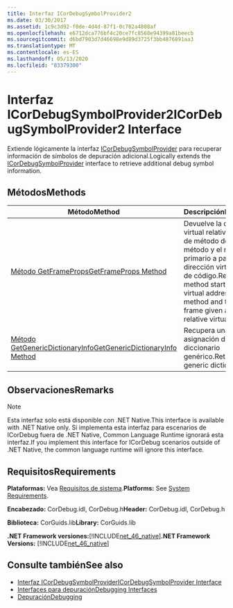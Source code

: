 ```yaml
---
title: Interfaz ICorDebugSymbolProvider2
ms.date: 03/30/2017
ms.assetid: 1c9c3d92-f0de-4d4d-87f1-0c702a4808af
ms.openlocfilehash: e6712dca776bf4c20ce7fc8568e94399a81beecb
ms.sourcegitcommit: d6bd7903d7d46698e9d89d3725f3bb4876891aa3
ms.translationtype: MT
ms.contentlocale: es-ES
ms.lasthandoff: 05/13/2020
ms.locfileid: "83379300"
---
```

# <a name="icordebugsymbolprovider2-interface"></a><span data-ttu-id="0d8bf-102">Interfaz ICorDebugSymbolProvider2</span><span class="sxs-lookup"><span data-stu-id="0d8bf-102">ICorDebugSymbolProvider2 Interface</span></span>
<span data-ttu-id="0d8bf-103">Extiende lógicamente la interfaz [ICorDebugSymbolProvider](icordebugsymbolprovider-interface.md) para recuperar información de símbolos de depuración adicional.</span><span class="sxs-lookup"><span data-stu-id="0d8bf-103">Logically extends the [ICorDebugSymbolProvider](icordebugsymbolprovider-interface.md) interface to retrieve additional debug symbol information.</span></span>  
  
## <a name="methods"></a><span data-ttu-id="0d8bf-104">Métodos</span><span class="sxs-lookup"><span data-stu-id="0d8bf-104">Methods</span></span>  
  
|<span data-ttu-id="0d8bf-105">Método</span><span class="sxs-lookup"><span data-stu-id="0d8bf-105">Method</span></span>|<span data-ttu-id="0d8bf-106">Descripción</span><span class="sxs-lookup"><span data-stu-id="0d8bf-106">Description</span></span>|  
|------------|-----------------|  
|[<span data-ttu-id="0d8bf-107">Método GetFrameProps</span><span class="sxs-lookup"><span data-stu-id="0d8bf-107">GetFrameProps Method</span></span>](icordebugsymbolprovider2-getframeprops-method.md)|<span data-ttu-id="0d8bf-108">Devuelve la dirección virtual relativa de inicio de método de un método y el marco primario a partir de una dirección virtual relativa de código.</span><span class="sxs-lookup"><span data-stu-id="0d8bf-108">Returns the method starting relative virtual address of a method and the parent frame given a code relative virtual address.</span></span>|  
|[<span data-ttu-id="0d8bf-109">Método GetGenericDictionaryInfo</span><span class="sxs-lookup"><span data-stu-id="0d8bf-109">GetGenericDictionaryInfo Method</span></span>](icordebugsymbolprovider2-getgenericdictionaryinfo-method.md)|<span data-ttu-id="0d8bf-110">Recupera una asignación de diccionario genérico.</span><span class="sxs-lookup"><span data-stu-id="0d8bf-110">Retrieves a generic dictionary map.</span></span>|  
  
## <a name="remarks"></a><span data-ttu-id="0d8bf-111">Observaciones</span><span class="sxs-lookup"><span data-stu-id="0d8bf-111">Remarks</span></span>  
  
> [!NOTE]
> <span data-ttu-id="0d8bf-112">Esta interfaz solo está disponible con .NET Native.</span><span class="sxs-lookup"><span data-stu-id="0d8bf-112">This interface is available with .NET Native only.</span></span> <span data-ttu-id="0d8bf-113">Si implementa esta interfaz para escenarios de ICorDebug fuera de .NET Native, Common Language Runtime ignorará esta interfaz.</span><span class="sxs-lookup"><span data-stu-id="0d8bf-113">If you implement this interface for ICorDebug scenarios outside of .NET Native, the common language runtime will ignore this interface.</span></span>  
  
## <a name="requirements"></a><span data-ttu-id="0d8bf-114">Requisitos</span><span class="sxs-lookup"><span data-stu-id="0d8bf-114">Requirements</span></span>  
 <span data-ttu-id="0d8bf-115">**Plataformas:** Vea [Requisitos de sistema](../../get-started/system-requirements.md).</span><span class="sxs-lookup"><span data-stu-id="0d8bf-115">**Platforms:** See [System Requirements](../../get-started/system-requirements.md).</span></span>  
  
 <span data-ttu-id="0d8bf-116">**Encabezado:** CorDebug.idl, CorDebug.h</span><span class="sxs-lookup"><span data-stu-id="0d8bf-116">**Header:** CorDebug.idl, CorDebug.h</span></span>  
  
 <span data-ttu-id="0d8bf-117">**Biblioteca:** CorGuids.lib</span><span class="sxs-lookup"><span data-stu-id="0d8bf-117">**Library:** CorGuids.lib</span></span>  
  
 <span data-ttu-id="0d8bf-118">**.NET Framework versiones:**[!INCLUDE[net_46_native](../../../../includes/net-46-native-md.md)]</span><span class="sxs-lookup"><span data-stu-id="0d8bf-118">**.NET Framework Versions:** [!INCLUDE[net_46_native](../../../../includes/net-46-native-md.md)]</span></span>  
  
## <a name="see-also"></a><span data-ttu-id="0d8bf-119">Consulte también</span><span class="sxs-lookup"><span data-stu-id="0d8bf-119">See also</span></span>

- [<span data-ttu-id="0d8bf-120">Interfaz ICorDebugSymbolProvider</span><span class="sxs-lookup"><span data-stu-id="0d8bf-120">ICorDebugSymbolProvider Interface</span></span>](icordebugsymbolprovider-interface.md)
- [<span data-ttu-id="0d8bf-121">Interfaces para depuración</span><span class="sxs-lookup"><span data-stu-id="0d8bf-121">Debugging Interfaces</span></span>](debugging-interfaces.md)
- [<span data-ttu-id="0d8bf-122">Depuración</span><span class="sxs-lookup"><span data-stu-id="0d8bf-122">Debugging</span></span>](index.md)
